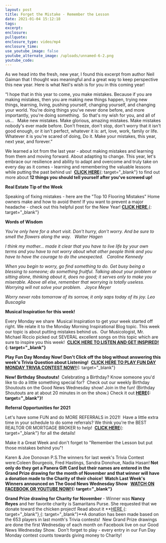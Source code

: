```yaml
---
layout: post
title: Forget the Mistake - Remember the Lesson
date: 2021-01-04 15:12:18
tags:
excerpt:
enclosure:
pullquote:
enclosure_type: video/mp4
enclosure_time:
use_youtube_image: false
youtube_alternate_image: /uploads/unnamed-6-2.png
youtube_code:
---
```


As we head into the fresh, new year, I found this excerpt from author Neil Gaiman that I thought was meaningful and a great way to keep perspective this new year. Here is what Neil's wish is for you in this coming year\!

“I hope that in this year to come, you make mistakes. Because if you are making mistakes, then you are making new things happen, trying new things, learning, living, pushing yourself, changing yourself, and changing your world. You're doing things you've never done before, and more importantly, you're doing something. &nbsp;So that's my wish for you, and all of us...&nbsp; &nbsp;Make new mistakes. Make glorious, amazing mistakes. Make mistakes nobody's ever made before. Don't freeze, don't stop, don't worry that it isn't good enough, or it isn't perfect, whatever it is: art, love, work, family or life. Whatever it is you're scared of doing, Do it. Make your mistakes, this year, next year, and forever.”

We learned a lot from the last year - about making mistakes and learning from them and moving forward. About adapting to change. This year, let's embrace our resilience and ability to adapt and overcome and truly take on every day as it comes - learning and remembering the valuable lessons while putting the past behind us\! &nbsp;[**CLICK HERE**](https://t.e2ma.net/click/1p5oad/5wd3tzj/tfws0g){: target="_blank"}&nbsp;to find out more about&nbsp;**12 things you should tell yourself after you've screwed up\!**

**Real Estate Tip of the Week&nbsp;**

Speaking of fixing mistakes - here are the "Top 10 Flooring Mistakes" Home owners make and how to avoid them\! If you want to prevent a major headache - check out this helpful post for the New Year\!&nbsp;[**CLICK HERE**.](https://t.e2ma.net/click/1p5oad/5wd3tzj/97ws0g){: target="_blank"}

**Words of Wisdom**

*You're only here for a short visit. Don't hurry, don't worry. And be sure to smell the flowers along the way.&nbsp; &nbsp;Walter Hagen*

*I think my mother... made it clear that you have to live life by your own terms and you have to not worry about what other people think and you have to have the courage to do the unexpected.&nbsp; &nbsp;Caroline Kennedy*

*When you begin to worry, go find something to do. Get busy being a blessing to someone; do something fruitful. Talking about your problem or sitting alone, thinking about it, does no good; it serves only to make you miserable. Above all else, remember that worrying is totally useless. Worrying will not solve your problem.&nbsp; &nbsp;Joyce Meyer*

*Worry never robs tomorrow of its sorrow, it only saps today of its joy. Leo Buscaglia&nbsp;*

**Musical Inspiration for this week\!**

Every Monday we share&nbsp; Musical Inspiration to get your week started off right. We relate it to the Monday Morning Inspirational Blog topic. This week our topic is about putting mistakes behind us.&nbsp; Our Musicologist, Mr. Michael Riccio picked out SEVERAL excellent songs on this topic which are sure to inspire you this week\! &nbsp;**[CLICK HERE TO LISTEN AND GET INSPIRED\!](https://t.e2ma.net/click/1p5oad/5wd3tzj/5sys0g){: target="_blank"}**

**Play Fun Day Monday Now\!&nbsp;**Don't Click off the blog without answering this week's Trivia Question about Listening**\!**&nbsp;&nbsp;[**CLICK HERE TO PLAY FUN DAY MONDAY TRIVIA CONTEST NOW\!**\!](https://t.e2ma.net/click/1p5oad/5wd3tzj/llzs0g){: target="_blank"}

**New\! Birthday Shoutouts\!&nbsp;**&nbsp;Celebrating a Birthday? Know someone you'd like to do a little something special for?&nbsp; Check out our weekly Birthday Shoutouts on the Good News Wednesday show\! Join in the fun\! (Birthday Shoutouts are at about 20 minutes in on the show.) Check it out&nbsp;**[HERE](https://t.e2ma.net/click/1p5oad/5wd3tzj/1d0s0g){: target="_blank"}\!**

**Referral Opportunities for 2021**

Let's have some FUN and do MORE REFERRALS in 2021\!&nbsp; Have a little extra time in your schedule to do some referrals? We think you're the BEST REALTOR OR MORTGAGE BROKER to help\! &nbsp;[**CLICK HERE**](https://t.e2ma.net/click/1p5oad/5wd3tzj/h60s0g){: target="_blank"}&nbsp;for all the details\!

Make it a Great Week and don't forget to "Remember the Lesson but put those mistakes behind you"\!

Karen & Joe Donovan P.S.The winners for last week's Trivia Contest were:Coleen Bourgeois, Fred Hastings, Sandra Donohue, Nadia Hasan\!**&nbsp;**Not only do they get a Panera Gift Card but their names are entered in the Grand Prize drawing for the month of November and that winner will have a donation made to the Charity of their choice\! &nbsp;Watch Last Week's Winners announced on The Good News Wednesday Show &nbsp;&nbsp;**[WATCH ON FACEBOOK OR YOUTUBE NOW\!](https://t.e2ma.net/click/1p5oad/5wd3tzj/xy1s0g){: target="_blank"}**

**Grand Prize drawing for Charity for November&nbsp;**\- Winner was&nbsp;**Nancy Reyes**&nbsp;and her favorite charity is Samaritans Purse. She requested that we donate toward the chicken project\! Read about it&nbsp;**[HERE&nbsp;](https://t.e2ma.net/click/1p5oad/5wd3tzj/dr2s0g){: target="_blank"}[&nbsp;](https://t.e2ma.net/click/1p5oad/5wd3tzj/tj3s0g){: target="_blank"}**A donation has been made based on the 653 players in last month's Trivia contests\!&nbsp; New Grand Prize drawings are done the first Wednesday of each month on Facebook live on our Good News Wednesday Show.&nbsp; Don't forget to play - every entry in our Fun Day Monday contest counts towards giving money to Charity\!
